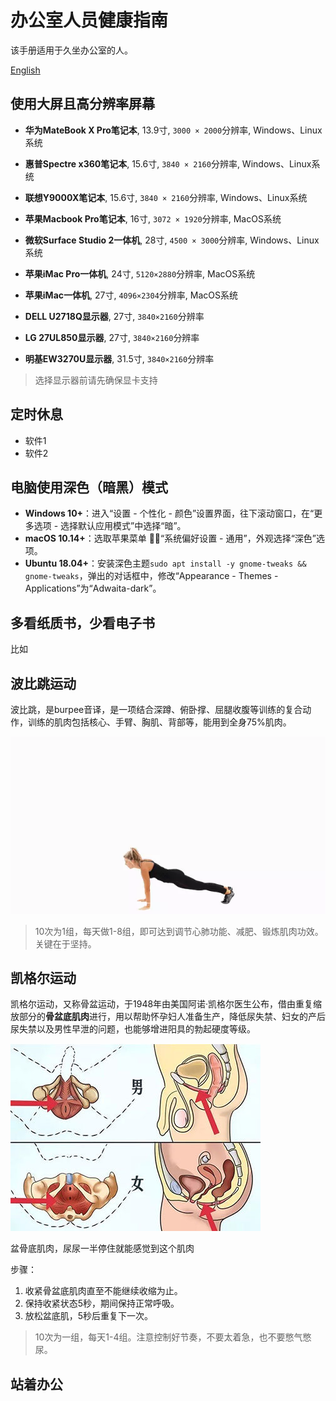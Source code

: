 # 办公室人员健康指南

该手册适用于久坐办公室的人。

[English](README.md)

## 使用大屏且高分辨率屏幕

- **华为MateBook X Pro笔记本**, 13.9寸, `3000 × 2000`分辨率, Windows、Linux系统
- **惠普Spectre x360笔记本**, 15.6寸, `3840 × 2160`分辨率, Windows、Linux系统
- **联想Y9000X笔记本**, 15.6寸, `3840 × 2160`分辨率, Windows、Linux系统
- **苹果Macbook Pro笔记本**, 16寸, `3072 × 1920`分辨率, MacOS系统

- **微软Surface Studio 2一体机**, 28寸, `4500 × 3000`分辨率, Windows、Linux系统
- **苹果iMac Pro一体机**, 24寸, `5120×2880`分辨率, MacOS系统
- **苹果iMac一体机**, 27寸, `4096×2304`分辨率, MacOS系统

- **DELL U2718Q显示器**, 27寸, `3840×2160`分辨率
- **LG 27UL850显示器**, 27寸, `3840×2160`分辨率
- **明基EW3270U显示器**,  31.5寸, `3840×2160`分辨率

> 选择显示器前请先确保显卡支持

## 定时休息
- 软件1
- 软件2

## 电脑使用深色（暗黑）模式
- **Windows 10+**：进入“设置 - 个性化 - 颜色”设置界面，往下滚动窗口，在“更多选项 - 选择默认应用模式”中选择“暗”。
- **macOS 10.14+**：选取苹果菜单 ，“系统偏好设置 - 通用”，外观选择“深色”选项。
- **Ubuntu 18.04+**：安装深色主题`sudo apt install -y gnome-tweaks && gnome-tweaks`，弹出的对话框中，修改“Appearance - Themes - Applications”为“Adwaita-dark”。

## 多看纸质书，少看电子书
比如

## 波比跳运动
波比跳，是burpee音译，是一项结合深蹲、俯卧撑、屈腿收腹等训练的复合动作，训练的肌肉包括核心、手臂、胸肌、背部等，能用到全身75%肌肉。

![](pobee.webp)

> 10次为1组，每天做1-8组，即可达到调节心肺功能、减肥、锻炼肌肉功效。关键在于坚持。

## 凯格尔运动
凯格尔运动，又称骨盆运动，于1948年由美国阿诺·凯格尔医生公布，借由重复缩放部分的**骨盆底肌肉**进行，用以帮助怀孕妇人准备生产，降低尿失禁、妇女的产后尿失禁以及男性早泄的问题，也能够增进阳具的勃起硬度等级。

![](pelvic_anatomy.jpg)

盆骨底肌肉，尿尿一半停住就能感觉到这个肌肉

步骤：
1. 收紧骨盆底肌肉直至不能继续收缩为止。
2. 保持收紧状态5秒，期间保持正常呼吸。
3. 放松盆底肌，5秒后重复下一次。

> 10次为一组，每天1-4组。注意控制好节奏，不要太着急，也不要憋气憋尿。

## 站着办公


